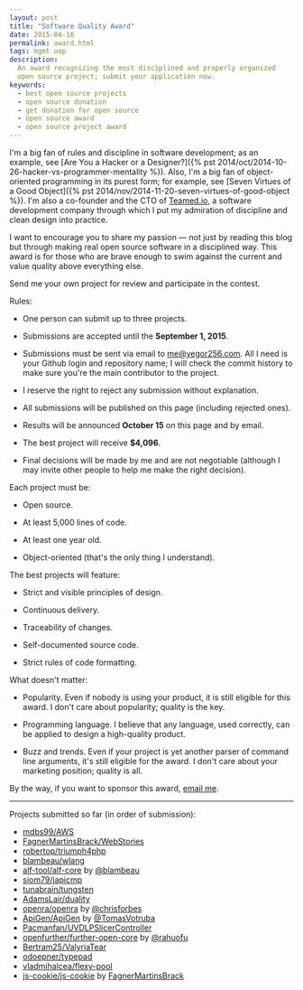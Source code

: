 ```yaml
---
layout: post
title: "Software Quality Award"
date: 2015-04-16
permalink: award.html
tags: mgmt oop
description:
  An award recognizing the most disciplined and properly organized
  open source project; submit your application now.
keywords:
  - best open source projects
  - open source donation
  - get donation for open source
  - open source award
  - open source project award
---
```


I'm a big fan of rules and discipline in software development; as an example, see
[Are You a Hacker or a Designer?]({% pst 2014/oct/2014-10-26-hacker-vs-programmer-mentality %}).
Also, I'm a big fan of object-oriented programming in its purest form; for example, see
[Seven Virtues of a Good Object]({% pst 2014/nov/2014-11-20-seven-virtues-of-good-object %}).
I'm also a co-founder and the CTO of [Teamed.io](http://www.teamed.io), a software development
company through which I put my admiration of discipline and clean design into practice.

<!--more-->

I want to encourage you to share my passion &mdash; not just by reading this blog
but through making real open source software in a disciplined way.
This award is for those who are brave enough to swim against the current and
value quality above everything else.

Send me your own project for review and participate in the contest.

Rules:

 * One person can submit up to three projects.

 * Submissions are accepted until the **September 1, 2015**.

 * Submissions must be sent via email to [me@yegor256.com](mailto:me@yegor256.com).
   All I need is your Github login and repository name; I will check the commit
   history to make sure you're the main contributor to the project.

 * I reserve the right to reject any submission without explanation.

 * All submissions will be published on this page (including rejected ones).

 * Results will be announced **October 15** on this page and by email.

 * The best project will receive **$4,096**.

 * Final decisions will be made by me and are not negotiable
   (although I may invite other people to help me make the right decision).

Each project must be:

 * Open source.

 * At least 5,000 lines of code.

 * At least one year old.

 * Object-oriented (that's the only thing I understand).

The best projects will feature:

 * Strict and visible principles of design.

 * Continuous delivery.

 * Traceability of changes.

 * Self-documented source code.

 * Strict rules of code formatting.

What doesn't matter:

 * Popularity. Even if nobody is using your
   product, it is still eligible for this award. I don't care about
   popularity; quality is the key.

 * Programming language. I believe that any language, used correctly,
   can be applied to design a high-quality product.

 * Buzz and trends. Even if your project is yet another parser of command
   line arguments, it's still eligible for the award. I don't care about
   your marketing position; quality is all.

By the way, if you want to sponsor this award,
[email me](mailto:me@yegor256.com).

<hr/>

Projects submitted so far (in order of submission):

 * [mdbs99/AWS](https://github.com/mdbs99/AWS)
 * [FagnerMartinsBrack/WebStories](https://github.com/FagnerMartinsBrack/WebStories)
 * [robertop/triumph4php](https://github.com/robertop/triumph4php)
 * [blambeau/wlang](https://github.com/blambeau/wlang)
 * [alf-tool/alf-core](https://github.com/alf-tool/alf-core) by [@blambeau](https://github.com/blambeau)
 * [siom79/japicmp](https://github.com/siom79/japicmp)
 * [tunabrain/tungsten](https://github.com/tunabrain/tungsten)
 * [AdamsLair/duality](https://github.com/AdamsLair/duality)
 * [openra/openra](https://github.com/openra/openra) by [@chrisforbes](https://github.com/chrisforbes)
 * [ApiGen/ApiGen](https://github.com/ApiGen/ApiGen) by [@TomasVotruba](https://github.com/TomasVotruba)
 * [Pacmanfan/UVDLPSlicerController](https://github.com/Pacmanfan/UVDLPSlicerController)
 * [openfurther/further-open-core](https://github.com/openfurther/further-open-core) by [@rahuofu](https://github.com/rahuofu)
 * [Bertram25/ValyriaTear](https://github.com/Bertram25/ValyriaTear)
 * [odoepner/typepad](https://github.com/odoepner/typepad)
 * [vladmihalcea/flexy-pool](https://github.com/vladmihalcea/flexy-pool)
 * [js-cookie/js-cookie](https://github.com/js-cookie/js-cookie) by [FagnerMartinsBrack](https://github.com/FagnerMartinsBrack)
